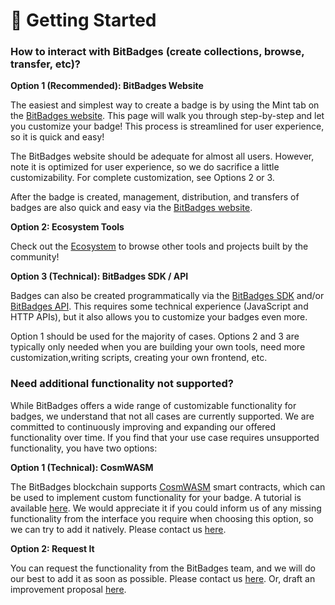 # 🏅 Getting Started

### **How to interact with BitBadges (create collections, browse, transfer, etc)?**

**Option 1 (Recommended): BitBadges Website**

The easiest and simplest way to create a badge is by using the Mint tab on the [BitBadges website](https://bitbadges.io). This page will walk you through step-by-step and let you customize your badge! This process is streamlined for user experience, so it is quick and easy!&#x20;

The BitBadges website should be adequate for almost all users. However, note it is optimized for user experience, so we do sacrifice a little customizability. For complete customization, see Options 2 or 3.&#x20;

After the badge is created, management, distribution, and transfers of badges are also quick and easy via the [BitBadges website](https://bitbadges.io).

**Option 2: Ecosystem Tools**

Check out the [Ecosystem](ecosystem.md) to browse other tools and projects built by the community!

**Option 3 (Technical): BitBadges SDK / API**

Badges can also be created programmatically via the [BitBadges SDK](broken-reference) and/or [BitBadges API](../for-developers/bitbadges-api/api.md). This requires some technical experience (JavaScript and HTTP APIs), but it also allows you to customize your badges even more.



Option 1 should be used for the majority of cases. Options 2 and 3 are typically only needed when you are building your own tools, need more customization,writing scripts, creating your own frontend, etc.&#x20;



### **Need additional functionality not supported?**

While BitBadges offers a wide range of customizable functionality for badges, we understand that not all cases are currently supported. We are committed to continuously improving and expanding our offered functionality over time. If you find that your use case requires unsupported functionality, you have two options:

**Option 1 (Technical): CosmWASM**&#x20;

The BitBadges blockchain supports [CosmWASM](https://cosmwasm.com/) smart contracts, which can be used to implement custom functionality for your badge. A tutorial is available [here](../for-developers/tutorials/create-a-wasm-contract.md). We would appreciate it if you could inform us of any missing functionality from the interface you require when choosing this option, so we can try to add it natively. Please contact us [here](team-contact-us.md).

**Option 2: Request It**&#x20;

You can request the functionality from the BitBadges team, and we will do our best to add it as soon as possible. Please contact us [here](team-contact-us.md). Or, draft an improvement proposal [here](https://github.com/BitBadges/BBIPs).

